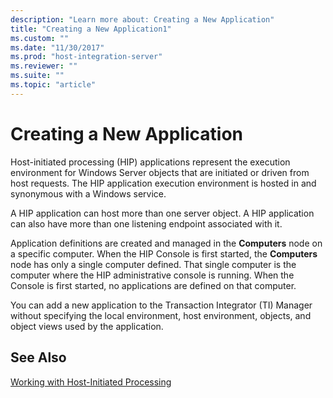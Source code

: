 ```yaml
---
description: "Learn more about: Creating a New Application"
title: "Creating a New Application1"
ms.custom: ""
ms.date: "11/30/2017"
ms.prod: "host-integration-server"
ms.reviewer: ""
ms.suite: ""
ms.topic: "article"
---
```

# Creating a New Application
Host-initiated processing (HIP) applications represent the execution environment for Windows Server objects that are initiated or driven from host requests. The HIP application execution environment is hosted in and synonymous with a Windows service.  
  
 A HIP application can host more than one server object. A HIP application can also have more than one listening endpoint associated with it.  
  
 Application definitions are created and managed in the **Computers** node on a specific computer. When the HIP Console is first started, the **Computers** node has only a single computer defined. That single computer is the computer where the HIP administrative console is running. When the Console is first started, no applications are defined on that computer.  
  
 You can add a new application to the Transaction Integrator (TI) Manager without specifying the local environment, host environment, objects, and object views used by the application.  
  
## See Also  
 [Working with Host-Initiated Processing](../core/working-with-host-initiated-processing1.md)
